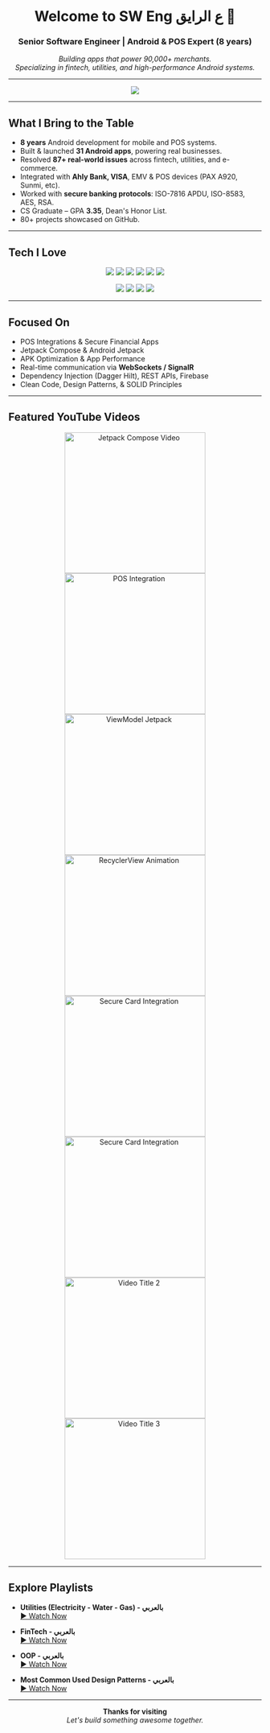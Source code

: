 <h1 align="center">Welcome to SW Eng ع الرايق 👋</h1>
<h3 align="center">Senior Software Engineer | Android & POS Expert (8 years)</h3>

<p align="center">
  <em>
    Building apps that power 90,000+ merchants.<br />
    Specializing in fintech, utilities, and high-performance Android systems.
  </em>
</p>

---

<p align="center">
  <a href="https://www.youtube.com/@sw_eng" target="_blank">
    <img src="https://img.shields.io/badge/YouTube-SUBSCRIBE-red?style=for-the-badge&logo=youtube&logoColor=white" />
  </a>
</p>

---

## What I Bring to the Table

- **8 years** Android development for mobile and POS systems.
- Built & launched **31 Android apps**, powering real businesses.
- Resolved **87+ real-world issues** across fintech, utilities, and e-commerce.
- Integrated with **Ahly Bank, VISA**, EMV & POS devices (PAX A920, Sunmi, etc).
- Worked with **secure banking protocols**: ISO-7816 APDU, ISO-8583, AES, RSA.
- CS Graduate – GPA **3.35**, Dean's Honor List.
- 80+ projects showcased on GitHub.

---

## Tech I Love

<p align="center">
  <img src="https://img.shields.io/badge/Kotlin-0095D5?style=for-the-badge&logo=kotlin&logoColor=white" />
  <img src="https://img.shields.io/badge/Java-007396?style=for-the-badge&logo=java&logoColor=white" />
  <img src="https://img.shields.io/badge/Jetpack%20Compose-4285F4?style=for-the-badge&logo=android&logoColor=white" />
  <img src="https://img.shields.io/badge/Retrofit-007AFF?style=for-the-badge" />
  <img src="https://img.shields.io/badge/Firebase-FFCA28?style=for-the-badge&logo=firebase&logoColor=black" />
  <img src="https://img.shields.io/badge/Room_DB-4CAF50?style=for-the-badge" />
</p>

<p align="center">
  <img src="https://img.shields.io/badge/POS-PAX_A920_|_Sunmi-E91E63?style=for-the-badge" />
  <img src="https://img.shields.io/badge/Security-APDU_&_ISO_8583-673AB7?style=for-the-badge" />
  <img src="https://img.shields.io/badge/Encryption-AES_&_RSA-607D8B?style=for-the-badge" />
  <img src="https://img.shields.io/badge/Architecture-MVVM_&_Clean-795548?style=for-the-badge" />
</p>

---

##  Focused On

-  POS Integrations & Secure Financial Apps  
-  Jetpack Compose & Android Jetpack  
-  APK Optimization & App Performance  
-  Real-time communication via **WebSockets / SignalR**  
-  Dependency Injection (Dagger Hilt), REST APIs, Firebase  
-  Clean Code, Design Patterns, & SOLID Principles  

---

## Featured YouTube Videos
<p align="center">
  <a href="https://www.youtube.com/watch?v=nzOsJzD3svQ" target="_blank">
    <img src="https://img.youtube.com/vi/nzOsJzD3svQ/mqdefault.jpg" width="280" alt="Jetpack Compose Video" />
  </a>
  <a href="https://www.youtube.com/watch?v=cflNZi4amLw" target="_blank">
    <img src="https://img.youtube.com/vi/cflNZi4amLw/mqdefault.jpg" width="280" alt="POS Integration" />
  </a>
  <a href="https://www.youtube.com/watch?v=6kjz9tGwY8I" target="_blank">
    <img src="https://img.youtube.com/vi/6kjz9tGwY8I/mqdefault.jpg" width="280" alt="ViewModel Jetpack" />
  </a>
  <a href="https://www.youtube.com/watch?v=4oQsQk24zf4" target="_blank">
    <img src="https://img.youtube.com/vi/4oQsQk24zf4/mqdefault.jpg" width="280" alt="RecyclerView Animation" />
  </a>
  <a href="https://www.youtube.com/watch?v=I44g1af1frM" target="_blank">
    <img src="https://img.youtube.com/vi/I44g1af1frM/mqdefault.jpg" width="280" alt="Secure Card Integration" />
  </a>
    <a href="https://www.youtube.com/watch?v=I44g1af1frM" target="_blank">
    <img src="https://img.youtube.com/vi/I44g1af1frM/mqdefault.jpg" width="280" alt="Secure Card Integration" />
  </a>
  <a href="https://www.youtube.com/watch?v=HrsrYm2jMm0" target="_blank">
    <img src="https://img.youtube.com/vi/HrsrYm2jMm0/mqdefault.jpg" width="280" alt="Video Title 2" />
  </a>
  <a href="https://www.youtube.com/watch?v=tmrHrZZgQ2U" target="_blank">
    <img src="https://img.youtube.com/vi/tmrHrZZgQ2U/mqdefault.jpg" width="280" alt="Video Title 3" />
  </a>
</p>

---

## Explore Playlists

- **Utilities (Electricity - Water - Gas) - بالعربي**  
  [▶️ Watch Now](https://www.youtube.com/playlist?list=PLExON8teahsPpThvcP6rYEPbZvdsy5pTm)

- **FinTech - بالعربي**  
  [▶️ Watch Now](https://www.youtube.com/playlist?list=PLExON8teahsMhVk5JWPDKxCWVN0W9tn2P)

- **OOP - بالعربي**  
  [▶️ Watch Now](https://www.youtube.com/playlist?list=PLExON8teahsNrl2hPdM2VjIwUrpdvPOMc)

- **Most Common Used Design Patterns - بالعربي**  
  [▶️ Watch Now](https://www.youtube.com/playlist?list=PLExON8teahsNAjyygQtiTP0p1RB5b1Dcp)

---

<p align="center">
  <strong>Thanks for visiting</strong><br/>
  <em> Let's build something awesome together.</em> 
</p>
